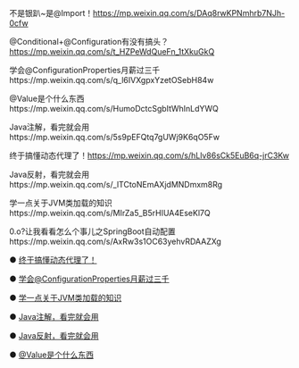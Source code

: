 不是银趴~是@Import！https://mp.weixin.qq.com/s/DAq8rwKPNmhrb7NJh-0cfw

@Conditional+@Configuration有没有搞头？https://mp.weixin.qq.com/s/t_HZPeWdQueFn_1tXkuGkQ

学会@ConfigurationProperties月薪过三千https://mp.weixin.qq.com/s/q_l6IVXgpxYzetOSebH84w

@Value是个什么东西https://mp.weixin.qq.com/s/HumoDctcSgbItWhInLdYWQ

Java注解，看完就会用https://mp.weixin.qq.com/s/5s9pEFQtq7gUWj9K6qO5Fw

终于搞懂动态代理了！https://mp.weixin.qq.com/s/hLlv86sCk5EuB6q-jrC3Kw

Java反射，看完就会用https://mp.weixin.qq.com/s/_lTCtoNEmAXjdMNDmxm8Rg

学一点关于JVM类加载的知识https://mp.weixin.qq.com/s/MIrZa5_B5rHIUA4EseKl7Q

0.o?让我看看怎么个事儿之SpringBoot自动配置https://mp.weixin.qq.com/s/AxRw3s1OC63yehvRDAAZXg



● [终于搞懂动态代理了！](https://mp.weixin.qq.com/s/hLlv86sCk5EuB6q-jrC3Kw)

● [学会@ConfigurationProperties月薪过三千](https://mp.weixin.qq.com/s/q_l6IVXgpxYzetOSebH84w)

● [学一点关于JVM类加载的知识](https://mp.weixin.qq.com/s/MIrZa5_B5rHIUA4EseKl7Q)

● [Java注解，看完就会用](https://mp.weixin.qq.com/s/5s9pEFQtq7gUWj9K6qO5Fw)

● [Java反射，看完就会用](https://mp.weixin.qq.com/s/_lTCtoNEmAXjdMNDmxm8Rg)

● [@Value是个什么东西](https://mp.weixin.qq.com/s/HumoDctcSgbItWhInLdYWQ)

